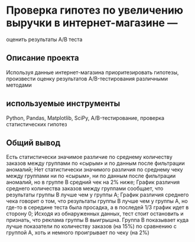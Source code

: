 # Проверка гипотез по увеличению выручки в интернет-магазине —
оценить результаты A/B теста
## Описание проекта
Используя данные интернет-магазина приоритезировать гипотезы, произвести оценку результатов A/B-тестирования различными методами
## используемые инструменты
Python, Pandas, Matplotlib, SciPy, A/B-тестирование, проверка статистических гипотез
## Общий вывод
Есть статистически значимое различие по среднему количеству заказов между группами по «сырым» и по данным после фильтрации аномалий; Нет статистически значимого различия по среднему чеку между группами ни по «сырым», ни по данным после фильтрации аномалий, но в группе В средний чек на 2% ниже; График различия среднего количества заказов между группами сообщает, что результаты группы В лучше чем у группы А; График различия среднего чека говорит о том, что результаты группы B лучше чем у группы А, но где-то в середине теста была просадка, а в последей 1/3 график идет в сторону 0;
Исходя из обнаруженных данных, тест стоит остановить и признать, что реклама группы В выигрышна. Группа В показывает куда лучше показатели по количеству заказов (на 15%) по сравнению с группой А, хоть и немного проигрывает по чеку (на 2%)
